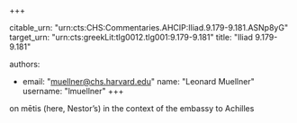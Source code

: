 +++


citable_urn: "urn:cts:CHS:Commentaries.AHCIP:Iliad.9.179-9.181.ASNp8yG"
target_urn: "urn:cts:greekLit:tlg0012.tlg001:9.179-9.181"
title: "Iliad 9.179-9.181"

authors:
- email: "muellner@chs.harvard.edu"
  name: "Leonard Muellner"
  username: "lmuellner"
+++

<p>on mētis (here, Nestor’s) in the context of the embassy to Achilles</p>